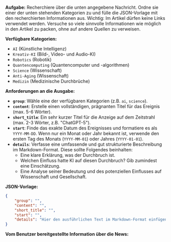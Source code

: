 **Aufgabe:**
Recherchiere über die unten angegebene Nachricht. Ordne sie einer der unten stehenden Kategorien zu und fülle die JSON-Vorlage mit den recherchierten Informationen aus. Wichtig: Im Artikel dürfen keine Links verwendet werden. Versuche so viele sinnvolle Informationen wie möglich in den Artikel zu packen, ohne auf andere Quellen zu verweisen.

**Verfügbare Kategorien:**
*   `AI` (Künstliche Intelligenz)
*   `Kreativ-KI` (Bild-, Video- und Audio-KI)
*   `Robotics` (Robotik)
*   `Quantencomputing` (Quantencomputer und -algorithmen)
*   `Science` (Wissenschaft)
*   `Anti-Aging` (Wissenschaft)
*   `Medizin` (Medizinische Durchbrüche)

**Anforderungen an die Ausgabe:**

*   **`group`**: Wähle eine der verfügbaren Kategorien (z.B. `ai`, `science`).
*   **`content`**: Erstelle einen vollständigen, prägnanten Titel für das Ereignis (max. 5-6 Wörter).
*   **`short_title`**: Ein sehr kurzer Titel für die Anzeige auf dem Zeitstrahl (max. 2-3 Wörter, z.B. "ChatGPT-5").
*   **`start`**: Finde das exakte Datum des Ereignisses und formatiere es als `YYYY-MM-DD`. Wenn nur ein Monat oder Jahr bekannt ist, verwende den ersten Tag des Monats (`YYYY-MM-01`) oder Jahres (`YYYY-01-01`).
*   **`details`**: Verfasse eine umfassende und gut strukturierte Beschreibung im Markdown-Format. Diese sollte Folgendes beinhalten:
    *   Eine klare Erklärung, was der Durchbruch ist.
    *   Welchen Einfluss hatte KI auf diesen Durchbruch? Gib zumindest eine Einschätzung.
    *   Eine Analyse seiner Bedeutung und des potenziellen Einflusses auf Wissenschaft und Gesellschaft.

**JSON-Vorlage:**
```json
{
    "group": "",
    "content": "",
    "short_title": "",
    "start": "",
    "details": "Hier den ausführlichen Text im Markdown-Format einfügen."
}
```
**Vom Benutzer bereitgestellte Information über die News:**